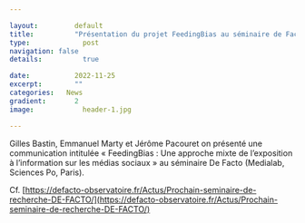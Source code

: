 ```yaml
---

layout:			default
title:  		"Présentation du projet FeedingBias au séminaire de Facto du Medialab (Sciences Po, Paris)"
type:			  post
navigation: false
details:		  true

date:   		2022-11-25
excerpt: 		""
categories:   News
gradient: 		2
image: 			  header-1.jpg

---
```


Gilles Bastin, Emmanuel Marty et Jérôme Pacouret on présenté une communication intitulée « FeedingBias : Une approche mixte de l’exposition à l’information sur les médias sociaux » au séminaire De Facto (Medialab, Sciences Po, Paris).

Cf. [https://defacto-observatoire.fr/Actus/Prochain-seminaire-de-recherche-DE-FACTO/](https://defacto-observatoire.fr/Actus/Prochain-seminaire-de-recherche-DE-FACTO/)
